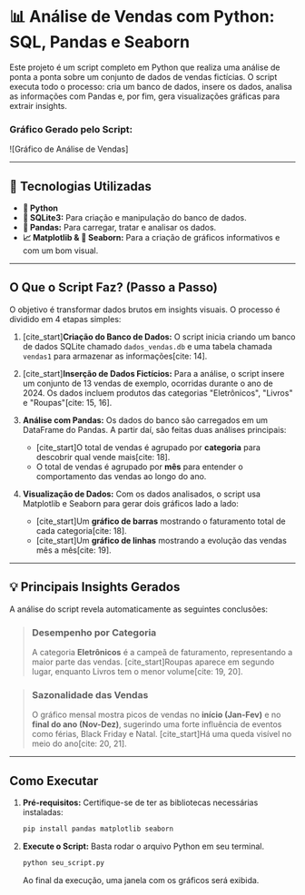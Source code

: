 # 📊 Análise de Vendas com Python: SQL, Pandas e Seaborn

Este projeto é um script completo em Python que realiza uma análise de ponta a ponta sobre um conjunto de dados de vendas fictícias. O script executa todo o processo: cria um banco de dados, insere os dados, analisa as informações com Pandas e, por fim, gera visualizações gráficas para extrair insights.

### Gráfico Gerado pelo Script:
![Gráfico de Análise de Vendas]

---

## 🚀 Tecnologias Utilizadas

-   **🐍 Python**
-   **💾 SQLite3:** Para criação e manipulação do banco de dados.
-   **🐼 Pandas:** Para carregar, tratar e analisar os dados.
-   **📈 Matplotlib & 🎨 Seaborn:** Para a criação de gráficos informativos e com um bom visual.

---

## O Que o Script Faz? (Passo a Passo)

O objetivo é transformar dados brutos em insights visuais. O processo é dividido em 4 etapas simples:

1.  [cite_start]**Criação do Banco de Dados:** O script inicia criando um banco de dados SQLite chamado `dados_vendas.db` e uma tabela chamada `vendas1` para armazenar as informações[cite: 14].

2.  [cite_start]**Inserção de Dados Fictícios:** Para a análise, o script insere um conjunto de 13 vendas de exemplo, ocorridas durante o ano de 2024. Os dados incluem produtos das categorias "Eletrônicos", "Livros" e "Roupas"[cite: 15, 16].

3.  **Análise com Pandas:** Os dados do banco são carregados em um DataFrame do Pandas. A partir daí, são feitas duas análises principais:
    * [cite_start]O total de vendas é agrupado por **categoria** para descobrir qual vende mais[cite: 18].
    * O total de vendas é agrupado por **mês** para entender o comportamento das vendas ao longo do ano.

4.  **Visualização de Dados:** Com os dados analisados, o script usa Matplotlib e Seaborn para gerar dois gráficos lado a lado:
    * [cite_start]Um **gráfico de barras** mostrando o faturamento total de cada categoria[cite: 18].
    * [cite_start]Um **gráfico de linhas** mostrando a evolução das vendas mês a mês[cite: 19].

---

## 💡 Principais Insights Gerados

A análise do script revela automaticamente as seguintes conclusões:

> ### Desempenho por Categoria
> A categoria **Eletrônicos** é a campeã de faturamento, representando a maior parte das vendas. [cite_start]Roupas aparece em segundo lugar, enquanto Livros tem o menor volume[cite: 19, 20].

> ### Sazonalidade das Vendas
> O gráfico mensal mostra picos de vendas no **início (Jan-Fev)** e no **final do ano (Nov-Dez)**, sugerindo uma forte influência de eventos como férias, Black Friday e Natal. [cite_start]Há uma queda visível no meio do ano[cite: 20, 21].

---

## Como Executar

1.  **Pré-requisitos:** Certifique-se de ter as bibliotecas necessárias instaladas:
    ```bash
    pip install pandas matplotlib seaborn
    ```
2.  **Execute o Script:** Basta rodar o arquivo Python em seu terminal.
    ```bash
    python seu_script.py
    ```
    Ao final da execução, uma janela com os gráficos será exibida.
